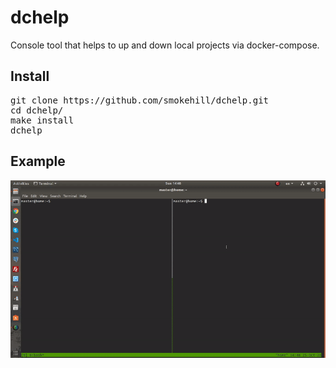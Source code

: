 # dchelp

Console tool that helps to up and down local projects via docker-compose.

## Install

<pre>
git clone https://github.com/smokehill/dchelp.git
cd dchelp/
make install
dchelp
</pre>

## Example

![](example.gif)